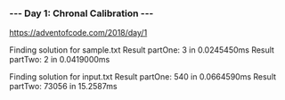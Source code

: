 ### --- Day 1: Chronal Calibration --- ###
https://adventofcode.com/2018/day/1


Finding solution for sample.txt
Result partOne: 3 in 0.0245450ms
Result partTwo: 2 in 0.0419000ms

Finding solution for input.txt
Result partOne: 540 in 0.0664590ms
Result partTwo: 73056 in 15.2587ms
